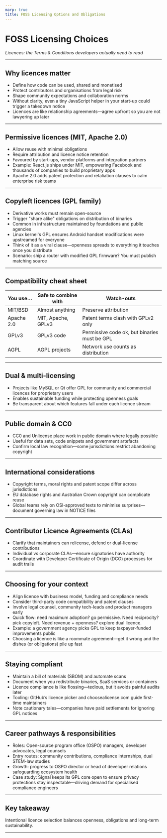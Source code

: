 ```yaml
---
marp: true
title: FOSS Licensing Options and Obligations
---
```


# FOSS Licensing Choices
*Licences: the Terms & Conditions developers actually need to read*

---

## Why licences matter
- Define how code can be used, shared and monetised
- Protect contributors and organisations from legal risk
- Shape community expectations and collaboration norms
- Without clarity, even a tiny JavaScript helper in your start-up could trigger a takedown notice
- Licences are like relationship agreements—agree upfront so you are not lawyering up later

---

## Permissive licences (MIT, Apache 2.0)
- Allow reuse with minimal obligations
- Require attribution and licence notice retention
- Favoured by start-ups, vendor platforms and integration partners
- Example: React.js ships under MIT, empowering Facebook and thousands of companies to build proprietary apps
- Apache 2.0 adds patent protection and retaliation clauses to calm enterprise risk teams

---

## Copyleft licences (GPL family)
- Derivative works must remain open-source
- Trigger "share alike" obligations on distribution of binaries
- Common in infrastructure maintained by foundations and public agencies
- Linux kernel's GPL ensures Android handset modifications were upstreamed for everyone
- Think of it as a viral clause—openness spreads to everything it touches once you distribute
- Scenario: ship a router with modified GPL firmware? You must publish matching source

---

## Compatibility cheat sheet
| You use… | Safe to combine with | Watch-outs |
| --- | --- | --- |
| MIT/BSD | Almost anything | Preserve attribution |
| Apache 2.0 | MIT, Apache, GPLv3 | Patent terms clash with GPLv2 only |
| GPLv3 | GPLv3 code | Permissive code ok, but binaries must be GPL |
| AGPL | AGPL projects | Network use counts as distribution |

---

## Dual & multi-licensing
- Projects like MySQL or Qt offer GPL for community and commercial licences for proprietary users
- Enables sustainable funding while protecting openness goals
- Be transparent about which features fall under each licence stream

---

## Public domain & CC0
- CC0 and Unlicense place work in public domain where legally possible
- Useful for data sets, code snippets and government artefacts
- Confirm local law recognition—some jurisdictions restrict abandoning copyright

---

## International considerations
- Copyright terms, moral rights and patent scope differ across jurisdictions
- EU database rights and Australian Crown copyright can complicate reuse
- Global teams rely on OSI-approved texts to minimise surprises—document governing law in NOTICE files

---

## Contributor Licence Agreements (CLAs)
- Clarify that maintainers can relicense, defend or dual-license contributions
- Individual vs corporate CLAs—ensure signatories have authority
- Coordinate with Developer Certificate of Origin (DCO) processes for audit trails

---

## Choosing for your context
- Align licence with business model, funding and compliance needs
- Consider third-party code compatibility and patent clauses
- Involve legal counsel, community tech-leads and product managers early
- Quick flow: need maximum adoption? go permissive. Need reciprocity? pick copyleft. Need revenue + openness? explore dual licence.
- Example: a government agency picks GPL to keep taxpayer-funded improvements public
- Choosing a licence is like a roommate agreement—get it wrong and the dishes (or obligations) pile up fast

---

## Staying compliant
- Maintain a bill of materials (SBOM) and automate scans
- Document when you redistribute binaries, SaaS services or containers
- Licence compliance is like flossing—tedious, but it avoids painful audits later
- Tooling: GitHub’s licence picker and choosealicense.com guide first-time maintainers
- Note cautionary tales—companies have paid settlements for ignoring GPL notices

---

## Career pathways & responsibilities
- Roles: Open-source program office (OSPO) managers, developer advocates, legal counsels
- Entry routes: community contributions, compliance internships, dual STEM-law studies
- Growth: progress to OSPO director or head of developer relations safeguarding ecosystem health
- Case study: Signal keeps its GPL core open to ensure privacy protections stay inspectable—driving demand for specialised compliance engineers

---

## Key takeaway
Intentional licence selection balances openness, obligations and long-term sustainability.

---
